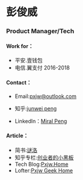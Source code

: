 # 彭俊威
### Product Manager/Tech

#### Work for：
* 平安.壹钱包
* 电信.翼支付 2016-2018
#### Contact：
* Email:pxjw@outlook.com

* 知乎:[junwei peng](http://www.zhihu.com/people/pxjw)

* LinkedIn：[Miral Peng](https://www.linkedin.com/in/junweipeng)
#### Article：

* 简书:[谜洛](http://www.jianshu.com/u/95067ab0a52c)
* 知乎专栏:[创业者的小黑板](https://zhuanlan.zhihu.com/junwei)
* Tech Blog:[Pxjw.Home](http://www.cnblogs.com/pengjunwei/)
* Lofter:[Pxjw Geek Home](http://geekhome.lofter.com/)
